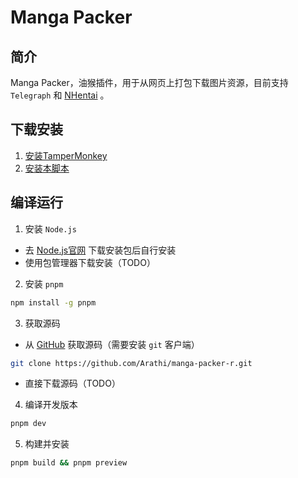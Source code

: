 # Manga Packer

## 简介

Manga Packer，油猴插件，用于从网页上打包下载图片资源，目前支持 `Telegraph` 和 [NHentai](https://nhentai.net/) 。

## 下载安装

1. [安装TamperMonkey](https://chromewebstore.google.com/detail/%E7%AF%A1%E6%94%B9%E7%8C%B4/dhdgffkkebhmkfjojejmpbldmpobfkfo)
2. [安装本脚本](https://github.com/Arathi/manga-packer-r/raw/master/dist/manga-packer-r.user.js)

## 编译运行

1. 安装 `Node.js`

* 去 [Node.js官网](https://nodejs.org/en/download) 下载安装包后自行安装
* 使用包管理器下载安装（TODO）

2. 安装 `pnpm`

```bash
npm install -g pnpm
```

3. 获取源码

* 从 [GitHub](https://github.com/Arathi/manga-packer-r) 获取源码（需要安装 `git` 客户端）

```bash
git clone https://github.com/Arathi/manga-packer-r.git
```

* 直接下载源码（TODO）

4. 编译开发版本

```bash
pnpm dev
```

5. 构建并安装

```bash
pnpm build && pnpm preview
```
